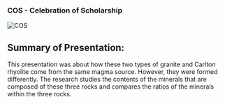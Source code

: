 ### COS - Celebration of Scholarship
![COS](https://github.com/user-attachments/assets/31c014f8-5f7d-40f9-b0f3-9d077c5f49e0)

## Summary of Presentation:
This presentation was about how these two types of granite and Carlton rhyolite come from the same magma source. However, they were formed differently. The research studies the contents of the minerals that are composed of these three rocks and compares the ratios of the minerals within the three rocks. 
